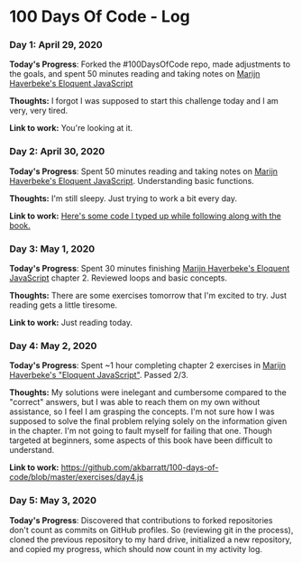 # 100 Days Of Code - Log

### Day 1: April 29, 2020

**Today's Progress**: Forked the #100DaysOfCode repo, made adjustments to the goals, and spent 50 minutes reading and taking notes on [Marijn Haverbeke's Eloquent JavaScript](https://eloquentjavascript.net/)

**Thoughts:** I forgot I was supposed to start this challenge today and I am very, very tired.

**Link to work:** You're looking at it.

### Day 2: April 30, 2020

**Today's Progress**: Spent 50 minutes reading and taking notes on [Marijn Haverbeke's Eloquent JavaScript](https://eloquentjavascript.net/). Understanding basic functions.

**Thoughts:** I'm still sleepy. Just trying to work a bit every day.

**Link to work:** [Here's some code I typed up while following along with the book.](
https://gist.github.com/akbarratt/bfaff884012cac6da70a42445938654e)


### Day 3: May 1, 2020

**Today's Progress**: Spent 30 minutes finishing  [Marijn Haverbeke's Eloquent JavaScript](https://eloquentjavascript.net/) chapter 2. Reviewed loops and basic concepts.

**Thoughts:** There are some exercises tomorrow that I'm excited to try. Just reading gets a little tiresome.

**Link to work:** Just reading today.


### Day 4: May 2, 2020

**Today's Progress**: Spent ~1 hour completing chapter 2 exercises in [Marijn Haverbeke's "Eloquent JavaScript"](https://eloquentjavascript.net/). Passed 2/3.

**Thoughts:** My solutions were inelegant and cumbersome compared to the "correct" answers, but I was able to reach them on my own without assistance, so I feel I am grasping the concepts. I'm not sure how I was supposed to solve the final problem relying solely on the information given in the chapter. I'm not going to fault myself for failing that one. Though targeted at beginners, some aspects of this book have been difficult to understand.

**Link to work:** https://github.com/akbarratt/100-days-of-code/blob/master/exercises/day4.js

### Day 5: May 3, 2020

**Today's Progress**: Discovered that contributions to forked repositories don't count as commits on GitHub profiles. So (reviewing git in the process), cloned the previous repository to my hard drive, initialized a new repository, and copied my progress, which should now count in my activity log.
